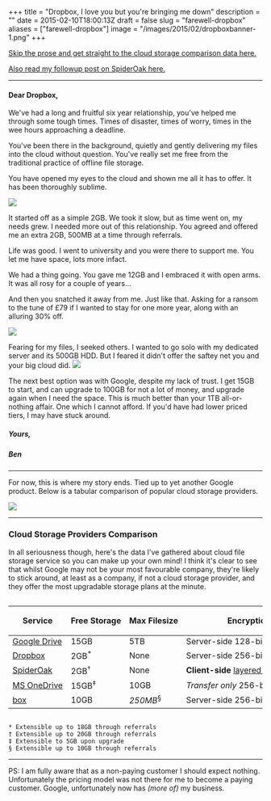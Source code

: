 +++
title = "Dropbox, I love you but you're bringing me down"
description = ""
date = 2015-02-10T18:00:13Z
draft = false
slug = "farewell-dropbox"
aliases = ["farewell-dropbox"]
image = "/images/2015/02/dropboxbanner-1.png"
+++

[Skip the prose and get straight to the cloud storage comparison data here.](#data)

[Also read my followup post on SpiderOak here.](http://bbrks.me/spideroak/)

---

#### Dear Dropbox,

We've had a long and fruitful six year relationship, you've helped me through some tough times. Times of disaster, times of worry, times in the wee hours approaching a deadline.

You've been there in the background, quietly and gently delivering my files into the cloud without question. You've really set me free from the traditional practice of offline file storage.

You have opened my eyes to the cloud and shown me all it has to offer. It has been thoroughly sublime.

![](/posts/images/2015/02/dropboxlove-1.png)

It started off as a simple 2GB. We took it slow, but as time went on, my needs grew. I needed more out of this relationship. You agreed and offered me an extra 2GB, 500MB at a time through referrals.

Life was good. I went to university and you were there to support me. You let me have space, lots more infact.

We had a thing going. You gave me 12GB and I embraced it with open arms. It was all rosy for a couple of years...

And then you snatched it away from me. Just like that. Asking for a ransom to the tune of £79 if I wanted to stay for one more year, along with an alluring 30% off.

![](/posts/images/2015/02/dropboxmoney.png)

Fearing for my files, I seeked others. I wanted to go solo with my dedicated server and its 500GB HDD. But I feared it didn't offer the saftey net you and your big cloud did.
![](/posts/images/2015/02/dropboxcloud.png)

The next best option was with Google, despite my lack of trust. I get 15GB to start, and can upgrade to 100GB for not a lot of money, and upgrade again when I need the space. This is much better than your 1TB all-or-nothing affair. One which I cannot afford. If you'd have had lower priced tiers, I may have stuck around.

##### Yours,
##### Ben

---

For now, this is where my story ends. Tied up to yet another Google product. Below is a tabular comparison of popular cloud storage providers.

![](/posts/images/2015/02/googledriveballchain2.png)

---

### <a name="data">Cloud Storage Providers Comparison</a>

In all seriousness though, here's the data I've gathered about cloud file storage service so you can make up your own mind! I think it's clear to see that whilst Google may not be your most favourable company, they're likely to stick around, at least as a company, if not a cloud storage provider, and they offer the most upgradable storage plans at the minute.

<div style="overflow:scroll">
  <table style="white-space: nowrap">
      <thead>
          <tr>
              <th rowspan="2">Service</td>
              <th rowspan="2">Free Storage</td>
              <th rowspan="2">Max Filesize</td>
              <th rowspan="2">Encryption</th>
              <th colspan="7">Upgrade Cost (per month)</th>
          </tr>
          <tr>
          	  <th>30GB</th>
              <th>100GB</th>
              <th>200GB</th>
              <th>1TB</th>
              <th>5TB</th>
              <th>10TB</th>
              <th>20TB</th>
              <th>30TB</th>
          </tr>
      </thead>
      <tbody>
          <tr>
          <tr>
              <td><a href="https://www.google.com/drive/">Google Drive</a></td>
              <td>15GB</td>
              <td>5TB</td>
              <td>Server-side 128-bit AES</td>
              <td>-</td>
              <td>$1.99</td>
              <td>-</td>
              <td>$9.99</td>
              <td>-</td>
              <td>$99.99</td>
              <td>$199.99</td>
              <td>$299.99</td>
          </tr>
              <td><a href="https://www.dropbox.com/">Dropbox</a></td>
              <td>2GB<sup>*</sup></td>
              <td>None</td>
              <td>Server-side 256-bit AES</td>
              <td>-</td>
              <td>-</td>
              <td>-</td>
              <td>£7.99 ($12.19)</td>
              <td>-</td>
              <td>-</td>
              <td>-</td>
              <td>-</td>
          </tr>
          <tr>
              <td><a href="https://spideroak.com/">SpiderOak</a></td>
              <td>2GB<sup>†</sup></td>
              <td>None</td>
              <td><strong>Client-side</strong> <a href="https://spideroak.com/engineering_matters#encryption">layered 256-bit AES</a></td>
              <td>$7.00</td>
              <td>-</td>
              <td>-</td>
              <td>$12.00</td>
              <td>$25.00</td>
              <td>-</td>
              <td>-</td>
          </tr>
          <tr>
              <td><a href="https://onedrive.live.com/">MS OneDrive</a></td>
              <td>15GB<sup>‡</sup></td>
              <td>10GB</td>
              <td><em>Transfer only</em> 256-bit AES</td>
              <td>-</td>
              <td>£1.99 ($3.03)</td>
              <td>£3.99 ($6.08)</td>
              <td>£5.99 ($9.13)</td>
              <td>-</td>
              <td>-</td>
              <td>-</td>
              <td>-</td>
          </tr>
          <tr>
              <td><a href="https://www.box.com">box</a></td>
              <td>10GB</td>
              <td><em>250MB</em><sup>§</sup></td>
              <td>Server-side 256-bit AES</td>
              <td>-</td>
              <td>£7.00 ($10.67)</td>
              <td>-</td>
              <td>-</td>
              <td>-</td>
              <td>-</td>
          </tr>
      </tbody>
  </table>
</div>

```
* Extensible up to 18GB through referrals
† Extensible up to 20GB through referrals
‡ Extensible to 5GB upon upgrade
§ Extensible up to 10GB through referrals
```

---

PS: I am fully aware that as a non-paying customer I should expect nothing. Unfortunately the pricing model was not there for me to become a paying customer. Google, unfortunately now has *(more of)* my business.
